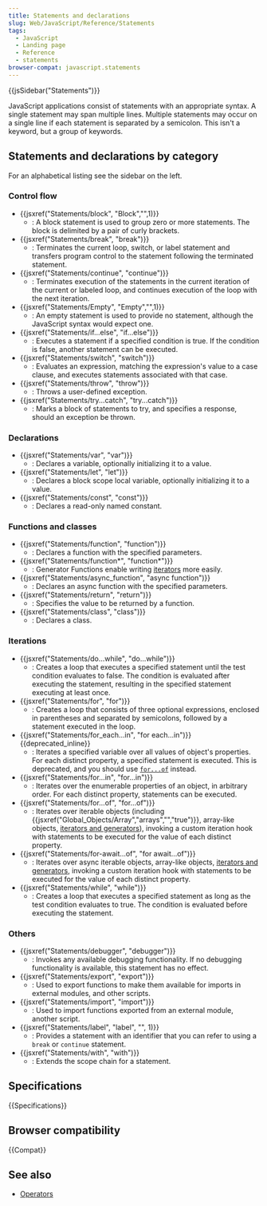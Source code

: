 ```yaml
---
title: Statements and declarations
slug: Web/JavaScript/Reference/Statements
tags:
  - JavaScript
  - Landing page
  - Reference
  - statements
browser-compat: javascript.statements
---
```

{{jsSidebar("Statements")}}

JavaScript applications consist of statements with an appropriate syntax. A
single statement may span multiple lines. Multiple statements may occur on a
single line if each statement is separated by a semicolon. This isn't a keyword,
but a group of keywords.

## Statements and declarations by category

For an alphabetical listing see the sidebar on the left.

### Control flow

*   {{jsxref("Statements/block", "Block","",1)}}
    *   : A block statement is used to group zero or more statements. The block is
        delimited by a pair of curly brackets.
*   {{jsxref("Statements/break", "break")}}
    *   : Terminates the current loop, switch, or label statement and transfers
        program control to the statement following the terminated statement.
*   {{jsxref("Statements/continue", "continue")}}
    *   : Terminates execution of the statements in the current iteration of the
        current or labeled loop, and continues execution of the loop with the next
        iteration.
*   {{jsxref("Statements/Empty", "Empty","",1)}}
    *   : An empty statement is used to provide no statement, although the
        JavaScript syntax would expect one.
*   {{jsxref("Statements/if...else", "if...else")}}
    *   : Executes a statement if a specified condition is true. If the condition is
        false, another statement can be executed.
*   {{jsxref("Statements/switch", "switch")}}
    *   : Evaluates an expression, matching the expression's value to a case clause,
        and executes statements associated with that case.
*   {{jsxref("Statements/throw", "throw")}}
    *   : Throws a user-defined exception.
*   {{jsxref("Statements/try...catch", "try...catch")}}
    *   : Marks a block of statements to try, and specifies a response, should an
        exception be thrown.

### Declarations

*   {{jsxref("Statements/var", "var")}}
    *   : Declares a variable, optionally initializing it to a value.
*   {{jsxref("Statements/let", "let")}}
    *   : Declares a block scope local variable, optionally initializing it to a
        value.
*   {{jsxref("Statements/const", "const")}}
    *   : Declares a read-only named constant.

### Functions and classes

*   {{jsxref("Statements/function", "function")}}
    *   : Declares a function with the specified parameters.
*   {{jsxref("Statements/function*", "function*")}}
    *   : Generator Functions enable writing
        [iterators](/en-US/docs/Web/JavaScript/Reference/Iteration_protocols) more
        easily.
*   {{jsxref("Statements/async_function", "async function")}}
    *   : Declares an async function with the specified parameters.
*   {{jsxref("Statements/return", "return")}}
    *   : Specifies the value to be returned by a function.
*   {{jsxref("Statements/class", "class")}}
    *   : Declares a class.

### Iterations

*   {{jsxref("Statements/do...while", "do...while")}}
    *   : Creates a loop that executes a specified statement until the test
        condition evaluates to false. The condition is evaluated after executing the
        statement, resulting in the specified statement executing at least once.
*   {{jsxref("Statements/for", "for")}}
    *   : Creates a loop that consists of three optional expressions, enclosed in
        parentheses and separated by semicolons, followed by a statement executed in
        the loop.
*   {{jsxref("Statements/for_each...in", "for each...in")}}
    {{deprecated_inline}}
    *   : Iterates a specified variable over all values of object's properties. For
        each distinct property, a specified statement is executed. This is
        deprecated, and you should use
        [`for...of`](/en-US/docs/Web/JavaScript/Reference/Statements/for...of)
        instead.
*   {{jsxref("Statements/for...in", "for...in")}}
    *   : Iterates over the enumerable properties of an object, in arbitrary order.
        For each distinct property, statements can be executed.
*   {{jsxref("Statements/for...of", "for...of")}}
    *   : Iterates over iterable objects (including
        {{jsxref("Global_Objects/Array","arrays","","true")}},
        array-like objects,
        [iterators and generators](/en-US/docs/Web/JavaScript/Guide/Iterators_and_Generators)),
        invoking a custom iteration hook with statements to be executed for the
        value of each distinct property.
*   {{jsxref("Statements/for-await...of", "for await...of")}}
    *   : Iterates over async iterable objects, array-like objects,
        [iterators and generators](/en-US/docs/JavaScript/Guide/Iterators_and_Generators),
        invoking a custom iteration hook with statements to be executed for the
        value of each distinct property.
*   {{jsxref("Statements/while", "while")}}
    *   : Creates a loop that executes a specified statement as long as the test
        condition evaluates to true. The condition is evaluated before executing the
        statement.

### Others

*   {{jsxref("Statements/debugger", "debugger")}}
    *   : Invokes any available debugging functionality. If no debugging
        functionality is available, this statement has no effect.
*   {{jsxref("Statements/export", "export")}}
    *   : Used to export functions to make them available for imports in external
        modules, and other scripts.
*   {{jsxref("Statements/import", "import")}}
    *   : Used to import functions exported from an external module, another script.
*   {{jsxref("Statements/label", "label", "", 1)}}
    *   : Provides a statement with an identifier that you can refer to using a
        `break` or `continue` statement.
*   {{jsxref("Statements/with", "with")}}
    *   : Extends the scope chain for a statement.

## Specifications

{{Specifications}}

## Browser compatibility

{{Compat}}

## See also

*   [Operators](/en-US/docs/Web/JavaScript/Reference/Operators)
